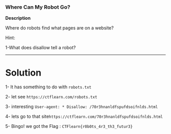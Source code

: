### Where Can My Robot Go?

**Description**<br>

Where do robots find what pages are on a website?

Hint:

1-What does disallow tell a robot?

------------
# Solution

1- It has something to do with `robots.txt`

2- let see `https://ctflearn.com/robots.txt`

3- interesting `User-agent: *
Disallow: /70r3hnanldfspufdsoifnlds.html`

4- lets go to that site`https://ctflearn.com/70r3hnanldfspufdsoifnlds.html`

5- Bingo! we got the Flag : `CTFlearn{r0b0ts_4r3_th3_futur3}`
